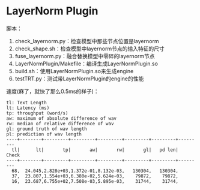# LayerNorm Plugin

脚本：

1. check_layernorm.py：检查模型中那些节点位置是layernorm
2. check_shape.sh：检查模型中layernorm节点的输入特征的尺寸
3. fuse_layernorm.py：融合替换模型中零碎的layernorm节点
4. LayerNormPlugin/Makefile：编译生成LayerNormPlugin.so
5. build.sh：使用LayerNormPlugin.so来生成engine
6. testTRT.py：测试带LayerNormPlugin的engine的性能

速度(麻了，就快了那么0.5ms的样子)：

```
tl: Text Length
lt: Latency (ms)
tp: throughput (word/s)
aw: maximum of absolute difference of wav
rw: median of relative difference of wav
gl: ground truth of wav length
pl: prediction of wav length
----+--------+---------+---------+---------+---------+---------+---------
  tl|      lt|       tp|       aw|       rw|       gl|   pd len|   Check
----+--------+---------+---------+---------+---------+---------+---------
  68,  24.045,2.828e+03,1.372e-01,8.132e-03,   130304,   130304,    
  37,  23.807,1.554e+03,6.380e-02,5.624e-03,    79872,    79872,    
  16,  23.687,6.755e+02,7.508e-03,5.895e-03,    31744,    31744,  
```
